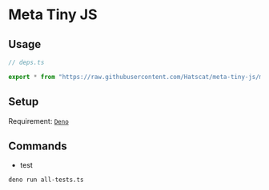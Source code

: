 # Meta Tiny JS

## Usage

```ts
// deps.ts

export * from "https://raw.githubusercontent.com/Hatscat/meta-tiny-js/main/index.ts";
```

## Setup

Requirement:
[`Deno`](https://deno.land/manual@v1.19.3/getting_started/installation)

## Commands

- test

```sh
deno run all-tests.ts
```
